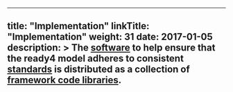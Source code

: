 
---
title: "Implementation"
linkTitle: "Implementation"
weight: 31
date: 2017-01-05
description: >
  The [software](/docs/getting-started/software/) to help ensure that the ready4 model adheres to consistent [standards](/docs/framework/standards/) is distributed as a collection of [framework code libraries](/docs/getting-started/software/libraries/types/framework).
---


